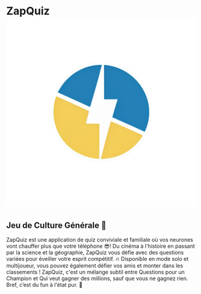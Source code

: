# ZapQuiz ![logo](app/src/main/res/drawable/logo.png)

## Jeu de Culture Générale 🧠

ZapQuiz est une application de quiz conviviale et familiale où vos neurones vont chauffer plus que votre téléphone 😎! Du cinéma à l'histoire en passant par la science et la géographie, ZapQuiz vous défie avec des questions variées pour éveiller votre esprit compétitif. 🔥  Disponible en mode solo et multijoueur, vous pouvez également défier vos amis et monter dans les classements !  ZapQuiz, c'est un mélange subtil entre Questions pour un Champion et Qui veut gagner des millions, sauf que vous ne gagnez rien. Bref, c’est du fun à l'état pur. 🥳

